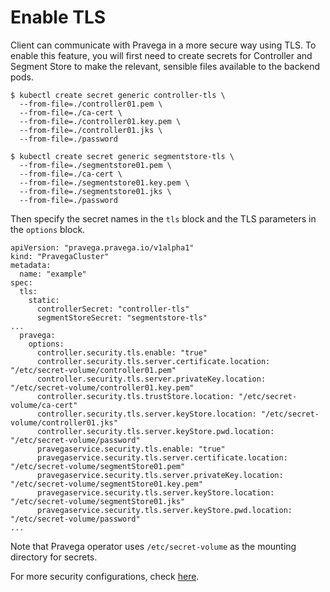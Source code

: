 # Enable TLS

Client can communicate with Pravega in a more secure way using TLS. To enable this feature, you will first need to
create secrets for Controller and Segment Store to make the relevant, sensible files available to the backend pods.

```
$ kubectl create secret generic controller-tls \
  --from-file=./controller01.pem \
  --from-file=./ca-cert \
  --from-file=./controller01.key.pem \
  --from-file=./controller01.jks \
  --from-file=./password
```

```
$ kubectl create secret generic segmentstore-tls \
  --from-file=./segmentstore01.pem \
  --from-file=./ca-cert \
  --from-file=./segmentstore01.key.pem \
  --from-file=./segmentstore01.jks \
  --from-file=./password
```

Then specify the secret names in the `tls` block and the TLS parameters in the `options` block.

```
apiVersion: "pravega.pravega.io/v1alpha1"
kind: "PravegaCluster"
metadata:
  name: "example"
spec:
  tls:
    static:
      controllerSecret: "controller-tls"
      segmentStoreSecret: "segmentstore-tls"
...
  pravega:
    options:
      controller.security.tls.enable: "true"
      controller.security.tls.server.certificate.location: "/etc/secret-volume/controller01.pem"
      controller.security.tls.server.privateKey.location: "/etc/secret-volume/controller01.key.pem"
      controller.security.tls.trustStore.location: "/etc/secret-volume/ca-cert"
      controller.security.tls.server.keyStore.location: "/etc/secret-volume/controller01.jks"
      controller.security.tls.server.keyStore.pwd.location: "/etc/secret-volume/password"
      pravegaservice.security.tls.enable: "true"
      pravegaservice.security.tls.server.certificate.location: "/etc/secret-volume/segmentStore01.pem"
      pravegaservice.security.tls.server.privateKey.location: "/etc/secret-volume/segmentStore01.key.pem"
      pravegaservice.security.tls.server.keyStore.location: "/etc/secret-volume/segmentStore01.jks"
      pravegaservice.security.tls.server.keyStore.pwd.location: "/etc/secret-volume/password"
...
```

Note that Pravega operator uses `/etc/secret-volume` as the mounting directory for secrets.

For more security configurations, check [here](https://github.com/pravega/pravega/blob/master/documentation/src/docs/security/pravega-security-configurations.md).
